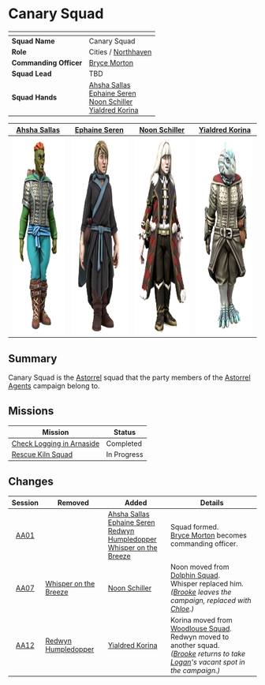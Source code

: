 # Canary Squad

| []() | |
| --- | --- |
| **Squad Name** | Canary Squad | squad.2
| **Role** | Cities / [Northhaven](../../../places/cities/northhaven.md) |
| **Commanding Officer** | [Bryce Morton](../../../characters/bryce-morton.md) |
| **Squad Lead** | TBD |
| **Squad Hands** | [Ahsha Sallas](../../../characters/ahsha-sallas.md)<br>[Ephaine Seren](../../../characters/ephaine-seren.md)<br>[Noon Schiller](../../../characters/noon-schiller.md)<br>[Yialdred Korina](../../../characters/yialdred-korina.md) |

| [Ahsha Sallas](../../../characters/ahsha-sallas.md) | [Ephaine Seren](../../../characters/ephaine-seren.md) | [Noon Schiller](../../../characters/noon-schiller.md) | [Yialdred Korina](../../../characters/yialdred-korina.md) |
|:---:|:---:|:---:|:---:|
| <img src="https://raw.githubusercontent.com/jesskelsall/astarus-images/main/characters/portraits/b0b553e82a907ff3.png" height="400" /> | <img src="https://raw.githubusercontent.com/jesskelsall/astarus-images/main/characters/portraits/3840bf1d6c005683.png" height="400" /> | <img src="https://raw.githubusercontent.com/jesskelsall/astarus-images/main/characters/portraits/ec514d55f424de69.png" height="400" /> | <img src="https://raw.githubusercontent.com/jesskelsall/astarus-images/main/characters/portraits/3856f570c58374b4.png" height="400" /> |

## Summary

Canary Squad is the [Astorrel](../astorrel.md) squad that the party members of the [Astorrel Agents](../../../campaigns/C2-astorrel-agents.md) campaign belong to.

## Missions

| Mission | Status |
| --- | --- |
| [Check Logging in Arnaside](../../../storylines/ended/check-logging-in-arnaside.md) | Completed |
| [Rescue Kiln Squad](../../../storylines/rescue-kiln-squad.md) | In Progress |

## Changes

| Session | Removed | Added | Details |
|:---:| --- | --- | --- |
| [AA01](../../../sessions/AA01.md) || [Ahsha Sallas](../../../characters/ahsha-sallas.md)<br>[Ephaine Seren](../../../characters/ephaine-seren.md)<br>[Redwyn Humpledopper](../../../characters/redwyn-humpledopper.md)<br>[Whisper on the Breeze](../../../characters/whisper-on-the-breeze.md) | Squad formed.<br>[Bryce Morton](../../../characters/bryce-morton.md) becomes commanding officer. |
| [AA07](../../../sessions/AA07.md) | [Whisper on the Breeze](../../../characters/whisper-on-the-breeze.md) | [Noon Schiller](../../../characters/noon-schiller.md) | Noon moved from [Dolphin Squad](dolphin-squad.md).<br>Whisper replaced him.<br>*([Brooke](../../../players/brooke.md) leaves the campaign, replaced with [Chloe](../../../players/chloe.md).)* |
| [AA12](../../../sessions/AA12.md) | [Redwyn Humpledopper](../../../characters/redwyn-humpledopper.md) | [Yialdred Korina](../../../characters/yialdred-korina.md) | Korina moved from [Woodlouse Squad](woodlouse-squad.md).<br>Redwyn moved to another squad.<br>*([Brooke](../../../players/brooke.md) returns to take [Logan](../../../players/logan.md)'s vacant spot in the campaign.)* |
